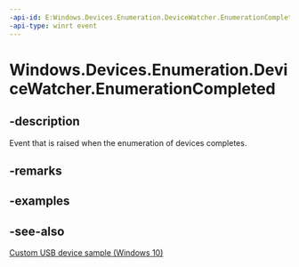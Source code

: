 ```yaml
---
-api-id: E:Windows.Devices.Enumeration.DeviceWatcher.EnumerationCompleted
-api-type: winrt event
---
```


<!-- Event syntax
public event Windows.Foundation.TypedEventHandler EnumerationCompleted<Windows.Devices.Enumeration.DeviceWatcher,  object>
-->

# Windows.Devices.Enumeration.DeviceWatcher.EnumerationCompleted

## -description
Event that is raised when the enumeration of devices completes.

## -remarks

## -examples

## -see-also
[Custom USB device sample (Windows 10)](https://github.com/Microsoft/Windows-universal-samples/tree/master/Samples/CustomUsbDeviceAccess)
